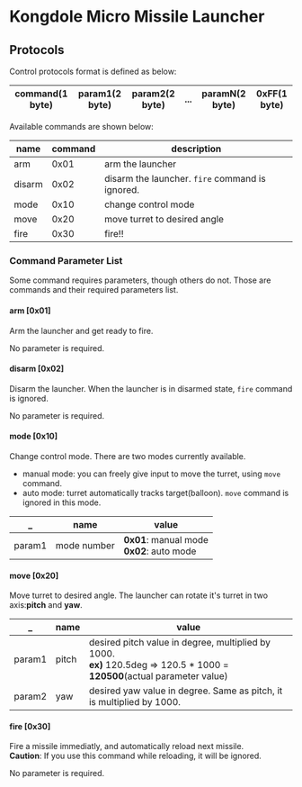 # Kongdole Micro Missile Launcher

## Protocols

Control protocols format is defined as below:

command(1 byte) | param1(2 byte) | param2(2 byte) | ... | paramN(2 byte) | 0xFF(1 byte)
---|---|---|---|---|---

Available commands are shown below:

name|command|description
---|---|---
arm|0x01|arm the launcher
disarm|0x02|disarm the launcher. `fire` command is ignored. 
mode|0x10|change control mode
move|0x20|move turret to desired angle
fire|0x30|fire!!

### Command Parameter List
Some command requires parameters, though others do not. Those are commands and their required parameters list.

#### arm [0x01]
Arm the launcher and get ready to fire.

No parameter is required.

#### disarm [0x02]
Disarm the launcher. When the launcher is in disarmed state, `fire` command is ignored.

No parameter is required.

#### mode [0x10]
Change control mode. There are two modes currently available.
- manual mode: you can freely give input to move the turret, using `move` command.
- auto mode: turret automatically tracks target(balloon). `move` command is ignored in this mode.

_ | name | value
---|---|---
param1 | mode number | **0x01**: manual mode <br />**0x02**: auto mode

#### move [0x20]
Move turret to desired angle. The launcher can rotate it's turret in two axis:**pitch** and **yaw**.

_ | name | value
---|---|---
param1 | pitch | desired pitch value in degree, multiplied by 1000. <br />**ex)** 120.5deg => 120.5 * 1000 = **120500**(actual parameter value)
param2 | yaw | desired yaw value in degree. Same as pitch, it is multiplied by 1000.

#### fire [0x30]
Fire a missile immediatly, and automatically reload next missile.  
**Caution**: If you use this command while reloading, it will be ignored.

No parameter is required.
